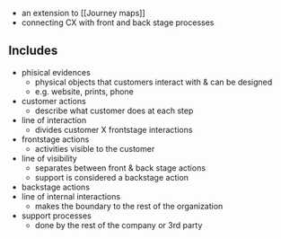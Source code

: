 - an extension to [[Journey maps]]
- connecting CX with front and back stage processes
## Includes
- phisical evidences
	- physical objects that customers interact with & can be designed
	- e.g. website, prints, phone
- customer actions
	- describe what customer does at each step
- line of interaction
	- divides customer X frontstage interactions
- frontstage actions
	- activities visible to the customer
- line of visibility
	- separates between front & back stage actions
	- support is considered a backstage action
- backstage actions
- line of internal interactions
	- makes the boundary to the rest of the organization
- support processes
	- done by the rest of the company or 3rd party